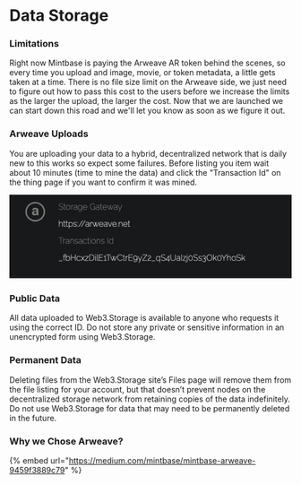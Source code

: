 # Data Storage

### Limitations

Right now Mintbase is paying the Arweave AR token behind the scenes, so every time you upload and image, movie, or token metadata, a little gets taken at a time. There is no file size limit on the Arweave side, we just need to figure out how to pass this cost to the users before we increase the limits as the larger the upload, the larger the cost.  Now that we are launched we can start down this road and we'll let you know as soon as we figure it out.

### Arweave Uploads

You are uploading your data to a hybrid, decentralized network that is daily new to this works so expect some failures. Before listing you item wait about 10 minutes (time to mine the data) and click the "Transaction Id" on the thing page if you want to confirm it was mined.

![](<../.gitbook/assets/Screen Shot 2021-06-08 at 3.57.54 PM.png>)

### Public Data

All data uploaded to Web3.Storage is available to anyone who requests it using the correct ID. Do not store any private or sensitive information in an unencrypted form using Web3.Storage.&#x20;

### Permanent Data&#x20;

Deleting files from the Web3.Storage site’s Files page will remove them from the file listing for your account, but that doesn’t prevent nodes on the decentralized storage network from retaining copies of the data indefinitely. Do not use Web3.Storage for data that may need to be permanently deleted in the future.

### Why we Chose Arweave?

{% embed url="https://medium.com/mintbase/mintbase-arweave-9459f3889c79" %}



